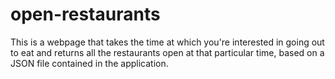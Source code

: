 # open-restaurants

This is a webpage that takes the time at which you're interested in going out to eat and returns all the restaurants open at that particular time, based on a JSON file contained in the application. 
